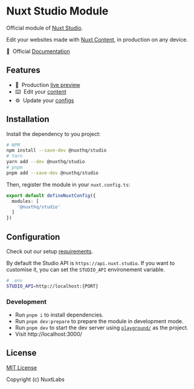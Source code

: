 # Nuxt Studio Module

<!-- [![npm version][npm-version-src]][npm-version-href]
[![npm downloads][npm-downloads-src]][npm-downloads-href]
[![Github Actions CI][github-actions-ci-src]][github-actions-ci-href]
[![Codecov][codecov-src]][codecov-href]
[![License][license-src]][license-href] -->

Official module of [Nuxt Studio](https://nuxt.studio).

Edit your websites made with [Nuxt Content](https://content.nuxt.com/), in production on any device.

📖&nbsp; Official [Documentation](https://nuxt.studio/docs/projects/setup#requirements-to-use-the-studio-editor)

## Features

- 🚀&nbsp; Production [live preview](https://nuxt.studio/docs/studio/live-preview)
- ⌨️&nbsp; Edit your [content](https://nuxt.studio/docs/developers/content)
- ⚙️&nbsp; Update your [configs](https://nuxt.studio/docs/developers/app-config)

## Installation

Install the dependency to you project:

```bash
# NPM
npm install --save-dev @nuxthq/studio
# Yarn
yarn add --dev @nuxthq/studio
# pnpm
pnpm add --save-dev @nuxthq/studio
```

Then, register the module in your `nuxt.config.ts`:

```ts
export default defineNuxtConfig({
  modules: [
    '@nuxthq/studio'
  ]
})
```

## Configuration

Check out our setup [requirements](https://nuxt.studio/docs/projects/setup#requirements-to-use-the-studio-editor). 

By default the Studio API is `https://api.nuxt.studio`. If you want to customise it, you can set the `STUDIO_API` environement variable.

```bash
# .env
STUDIO_API=http://localhost:{PORT}
```

### Development

- Run `pnpm i` to install dependencies.
- Run `pnpm dev:prepare` to prepare the module in development mode.
- Run `pnpm dev` to start the dev server using [`playground/`](./playground/) as the project.
- Visit http://localhost:3000/

## License

[MIT License](./LICENSE)

Copyright (c) NuxtLabs

<!-- Badges -->
[npm-version-src]: https://img.shields.io/npm/v/@nuxthq/studio/latest.svg
[npm-version-href]: https://npmjs.com/package/@nuxthq/studio

[npm-downloads-src]: https://img.shields.io/npm/dm/@nuxthq/studio.svg
[npm-downloads-href]: https://npmjs.com/package/@nuxthq/studio

[github-actions-ci-src]: https://github.com/nuxtlabs/studio/workflows/studio/badge.svg
[github-actions-ci-href]: https://github.com/nuxtlabs/studio/actions/workflows/studio.yml

[codecov-src]: https://img.shields.io/codecov/c/github/@nuxthq/studio.svg
[codecov-href]: https://codecov.io/gh/@nuxthq/studio

[license-src]: https://img.shields.io/npm/l/@nuxthq/studio.svg
[license-href]: https://npmjs.com/package/@nuxthq/studio
